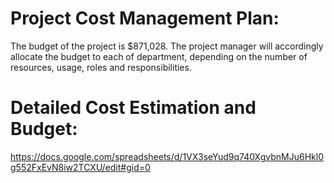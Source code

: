 # Project Cost Management Plan:

The budget of the project is $871,028. The project manager will accordingly allocate the budget to each of department, depending on the number of resources, usage, roles and responsibilities. 

# Detailed Cost Estimation and Budget:
 https://docs.google.com/spreadsheets/d/1VX3seYud9q740XgvbnMJu6Hkl0g552FxEvN8iw2TCXU/edit#gid=0

